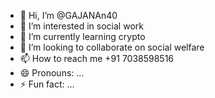 - 👋 Hi, I’m @GAJANAn40
- 👀 I’m interested in social work 
- 🌱 I’m currently learning crypto 
- 💞️ I’m looking to collaborate on social welfare 
- 📫 How to reach me +91 7038598516
- 😄 Pronouns: ...
- ⚡ Fun fact: ...

<!---
GAJANAn40/GAJANAn40 is a ✨ special ✨ repository because its `README.md` (this file) appears on your GitHub profile.
You can click the Preview link to take a look at your changes.
--->
